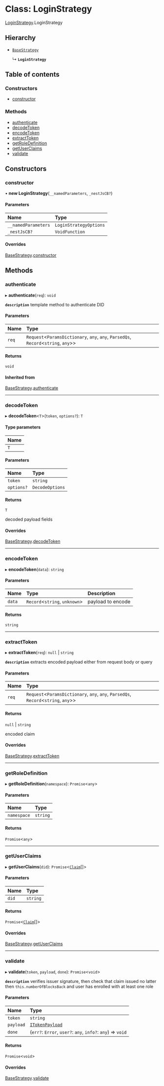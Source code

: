 # Class: LoginStrategy

[LoginStrategy](../modules/loginstrategy.md).LoginStrategy

## Hierarchy

- [`BaseStrategy`](basestrategy.basestrategy-1.md)

  ↳ **`LoginStrategy`**

## Table of contents

### Constructors

- [constructor](loginstrategy.loginstrategy-1.md#constructor)

### Methods

- [authenticate](loginstrategy.loginstrategy-1.md#authenticate)
- [decodeToken](loginstrategy.loginstrategy-1.md#decodetoken)
- [encodeToken](loginstrategy.loginstrategy-1.md#encodetoken)
- [extractToken](loginstrategy.loginstrategy-1.md#extracttoken)
- [getRoleDefinition](loginstrategy.loginstrategy-1.md#getroledefinition)
- [getUserClaims](loginstrategy.loginstrategy-1.md#getuserclaims)
- [validate](loginstrategy.loginstrategy-1.md#validate)

## Constructors

### constructor

• **new LoginStrategy**(`__namedParameters`, `_nestJsCB?`)

#### Parameters

| Name | Type |
| :------ | :------ |
| `__namedParameters` | `LoginStrategyOptions` |
| `_nestJsCB?` | `VoidFunction` |

#### Overrides

[BaseStrategy](basestrategy.basestrategy-1.md).[constructor](basestrategy.basestrategy-1.md#constructor)

## Methods

### authenticate

▸ **authenticate**(`req`): `void`

**`description`** template method to authenticate DID

#### Parameters

| Name | Type |
| :------ | :------ |
| `req` | `Request`<`ParamsDictionary`, `any`, `any`, `ParsedQs`, `Record`<`string`, `any`\>\> |

#### Returns

`void`

#### Inherited from

[BaseStrategy](basestrategy.basestrategy-1.md).[authenticate](basestrategy.basestrategy-1.md#authenticate)

___

### decodeToken

▸ **decodeToken**<`T`\>(`token`, `options?`): `T`

#### Type parameters

| Name |
| :------ |
| `T` |

#### Parameters

| Name | Type |
| :------ | :------ |
| `token` | `string` |
| `options?` | `DecodeOptions` |

#### Returns

`T`

decoded payload fields

#### Overrides

[BaseStrategy](basestrategy.basestrategy-1.md).[decodeToken](basestrategy.basestrategy-1.md#decodetoken)

___

### encodeToken

▸ **encodeToken**(`data`): `string`

#### Parameters

| Name | Type | Description |
| :------ | :------ | :------ |
| `data` | `Record`<`string`, `unknown`\> | payload to encode |

#### Returns

`string`

___

### extractToken

▸ **extractToken**(`req`): ``null`` \| `string`

**`description`** extracts encoded payload either from request body or query

#### Parameters

| Name | Type |
| :------ | :------ |
| `req` | `Request`<`ParamsDictionary`, `any`, `any`, `ParsedQs`, `Record`<`string`, `any`\>\> |

#### Returns

``null`` \| `string`

encoded claim

#### Overrides

[BaseStrategy](basestrategy.basestrategy-1.md).[extractToken](basestrategy.basestrategy-1.md#extracttoken)

___

### getRoleDefinition

▸ **getRoleDefinition**(`namespace`): `Promise`<`any`\>

#### Parameters

| Name | Type |
| :------ | :------ |
| `namespace` | `string` |

#### Returns

`Promise`<`any`\>

___

### getUserClaims

▸ **getUserClaims**(`did`): `Promise`<[`Claim`](../interfaces/loginstrategy_types.claim.md)[]\>

#### Parameters

| Name | Type |
| :------ | :------ |
| `did` | `string` |

#### Returns

`Promise`<[`Claim`](../interfaces/loginstrategy_types.claim.md)[]\>

#### Overrides

[BaseStrategy](basestrategy.basestrategy-1.md).[getUserClaims](basestrategy.basestrategy-1.md#getuserclaims)

___

### validate

▸ **validate**(`token`, `payload`, `done`): `Promise`<`void`\>

**`description`** verifies issuer signature, then check that claim issued
no latter then `this.numberOfBlocksBack` and user has enrolled with at
least one role

#### Parameters

| Name | Type |
| :------ | :------ |
| `token` | `string` |
| `payload` | [`ITokenPayload`](../interfaces/loginstrategy_types.itokenpayload.md) |
| `done` | (`err?`: `Error`, `user?`: `any`, `info?`: `any`) => `void` |

#### Returns

`Promise`<`void`\>

#### Overrides

[BaseStrategy](basestrategy.basestrategy-1.md).[validate](basestrategy.basestrategy-1.md#validate)
